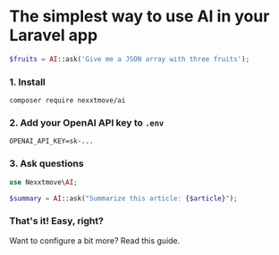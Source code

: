 # The simplest way to use AI in your Laravel app

```php
$fruits = AI::ask('Give me a JSON array with three fruits');
```

### 1. Install
```
composer require nexxtmove/ai
```

### 2. Add your OpenAI API key to `.env`
```
OPENAI_API_KEY=sk-...
```

### 3. Ask questions
```php
use Nexxtmove\AI;

$summary = AI::ask("Summarize this article: {$article}");
```

### That's it! Easy, right?
Want to configure a bit more? Read this guide.
